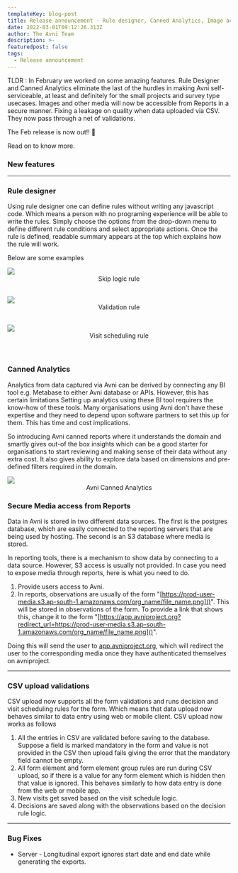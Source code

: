 ```yaml
---
templateKey: blog-post
title: Release announcement - Rule designer, Canned Analytics, Image access and CSV upload validations
date: 2022-03-01T09:12:26.313Z
author: The Avni Team
description: >-
featuredpost: false
tags:
  - Release announcement 
---
```

TLDR : In February we worked on some amazing features. Rule Designer and Canned Analytics eliminate the last of the hurdles in making Avni self-serviceable, at least and definitely for the small projects and survey type usecases. Images and other media will now be accessible from Reports in a secure manner. Fixing a leakage on quality when data uploaded via CSV. They now pass through a net of validations. 

The Feb release is now out!! 🎉

Read on to know more.    

### New features

---------------------------------------------------------------------------

### Rule designer
Using rule designer one can define rules without writing any javascript code. Which means a person with no programing experience will be
able to write the rules. Simply choose the options from the drop-down menu to define different rule conditions and select appropriate actions.
Once the rule is defined, readable summary appears at the top which explains how the rule will work.

Below are some examples

![](/img/features/RD_skip_logic.gif)
<span style="display:flex;justify-content:center;">Skip logic rule</span>
<br>

![](/img/features/RD_validation_error.gif)
<span style="display:flex;justify-content:center;">Validation rule</span>
<br>


![](/img/features/RD_visit_scheduling.gif)
<span style="display:flex;justify-content:center;">Visit scheduling rule</span>
<br>
<br>

### Canned Analytics
Analytics from data captured via Avni can be derived by connecting any BI tool e.g. Metabase to either Avni database or APIs. However, this has certain limitations Setting up analytics using these BI tool requirers the know-how of these tools. Many organisations using Avni don't have these expertise and they need to depend upon software partners to set this up for them. This has time and cost implications.

So introducing Avni canned reports where it understands the domain and smartly gives out-of the box insights which can be a good starter for organisations to start reviewing and making sense of their data without any extra cost. It also gives ability to explore data based on dimensions and pre-defined filters required in the domain.

![](/img/features/avni_canned_reports.gif)
<span style="display:flex;justify-content:center;">Avni Canned Analytics</span>



### Secure Media access from Reports
Data in Avni is stored in two different data sources. The first is the postgres database, which are easily connected to the reporting servers that are being used by hosting. The second is an S3 database where media is stored.

In reporting tools, there is a mechanism to show data by connecting to a data source. However, S3 access is usually not provided. In case you need to expose media through reports, here is what you need to do.

1. Provide users access to Avni.
2. In reports, observations are usually of the form "[https://prod-user-media.s3.ap-south-1.amazonaws.com/org_name/file_name.png]()". This will be stored in observations of the form. To provide a link that shows this, change it to the form "[https://app.avniproject.org?redirect_url=https://prod-user-media.s3.ap-south-1.amazonaws.com/org_name/file_name.png]()".

Doing this will send the user to [app.avniproject.org](), which will redirect the user to the corresponding media once they have authenticated themselves on avniproject.

---------------------------------------------------------------------------

### CSV upload validations
CSV upload now supports all the form validations and runs decision and visit scheduling rules for the form. Which means that
data upload now behaves similar to data entry using web or mobile client.
CSV upload now works as follows
1. All the entries in CSV are validated before saving to the database. Suppose a field is marked mandatory in the form and value is not provided in the CSV then upload fails giving the error that the mandatory field cannot be empty.
2. All form element and form element group rules are run during CSV upload, so if there is a value for any form element which is hidden then that value is ignored. This behaves similarly to how data entry is done from the web or mobile app.
3. New visits get saved based on the visit schedule logic.
4. Decisions are saved along with the observations based on the decision rule logic.

---------------------------------------------------------------------------

### Bug Fixes
- Server - Longitudinal export ignores start date and end date while generating the exports.
